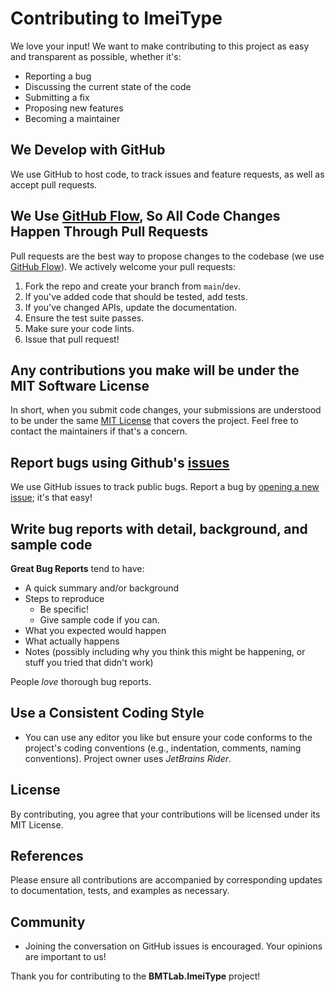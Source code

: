 # Contributing to ImeiType

We love your input! We want to make contributing to this project as easy and transparent as possible, whether it's:

- Reporting a bug
- Discussing the current state of the code
- Submitting a fix
- Proposing new features
- Becoming a maintainer

## We Develop with GitHub

We use GitHub to host code, to track issues and feature requests, as well as accept pull requests.

## We Use [GitHub Flow](https://guides.github.com/introduction/flow/index.html), So All Code Changes Happen Through Pull Requests

Pull requests are the best way to propose changes to the codebase (we
use [GitHub Flow](https://guides.github.com/introduction/flow/index.html)). We actively welcome your pull requests:

1. Fork the repo and create your branch from `main`/`dev`.
2. If you've added code that should be tested, add tests.
3. If you've changed APIs, update the documentation.
4. Ensure the test suite passes.
5. Make sure your code lints.
6. Issue that pull request!

## Any contributions you make will be under the MIT Software License

In short, when you submit code changes, your submissions are understood to be under the
same [MIT License](https://choosealicense.com/licenses/mit/) that covers the project. Feel free to contact the
maintainers if that's a concern.

## Report bugs using Github's [issues](https://github.com/BMTLab/ImeiType/issues)

We use GitHub issues to track public bugs. Report a bug
by [opening a new issue](https://github.com/BMTLab/ImeiType/issues/new); it's that easy!

## Write bug reports with detail, background, and sample code

**Great Bug Reports** tend to have:

- A quick summary and/or background
- Steps to reproduce
    - Be specific!
    - Give sample code if you can.
- What you expected would happen
- What actually happens
- Notes (possibly including why you think this might be happening, or stuff you tried that didn't work)

People *love* thorough bug reports.

## Use a Consistent Coding Style

* You can use any editor you like but ensure your code conforms to the project's coding conventions (e.g., indentation,
  comments, naming conventions).
  Project owner uses _JetBrains Rider_.

## License

By contributing, you agree that your contributions will be licensed under its MIT License.

## References

Please ensure all contributions are accompanied by corresponding updates to documentation, tests, and examples as
necessary.

## Community

- Joining the conversation on GitHub issues is encouraged. Your opinions are important to us!

Thank you for contributing to the **BMTLab.ImeiType** project!